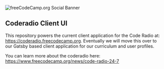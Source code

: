 ![freeCodeCamp.org Social Banner](https://s3.amazonaws.com/freecodecamp/wide-social-banner.png)

## Coderadio Client UI

This repository powers the current client application for the Code Radio at: <https://coderadio.freecodecamp.org>. 
Eventually we will move this over to our Gatsby based client application for our curriculum and user profiles.

You can learn more about the coderadio here: <https://www.freecodecamp.org/news/code-radio-24-7>
